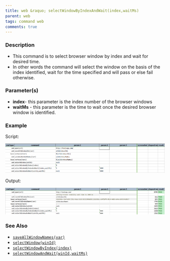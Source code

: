 ```yaml
---
title: web &raquo; selectWindowByIndexAndWait(index,waitMs)
parent: web
tags: command web
comments: true
---
```


### Description

- This command is to select browser window by index and wait for desired time.
- In other words the command will select the window on the basis of the index identified, wait for the time specified and will pass or else fail otherwise.

### Parameter(s)

- **index**\- this parameter is the index number of the browser windows
- **waitMs** - this parameter is the time to wait once the desired browser window is identified.

### Example

 Script:

![](image/selectWindowByIndexAndWait_01.png)

 Output:

![](image/selectWindowByIndexAndWait_02.png)

### See Also

- [`saveAllWindowNames(var)`](saveAllWindowNames(var))
- [`selectWindow(winId)`](selectWindow(winId))
- [`selectWindowByIndex(index)`](selectWindowByIndex(index))
- [`selectWindowAndWait(winId,waitMs)`](selectWindowAndWait(winId,waitMs))